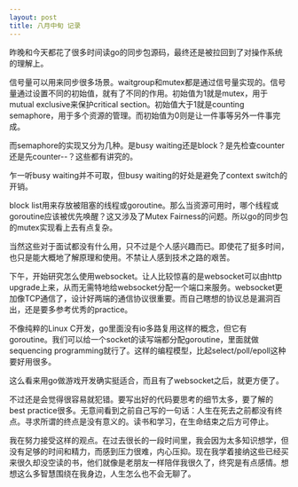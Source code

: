 ```yaml
---
layout: post
title: 八月中旬 记录
---
```


昨晚和今天都花了很多时间读go的同步包源码，最终还是被拉回到了对操作系统的理解上。

信号量可以用来同步很多场景。waitgroup和mutex都是通过信号量实现的。信号量通过设置不同的初始值，就有了不同的作用。初始值为1就是mutex，用于mutual exclusive来保护critical section。初始值大于1就是counting semaphore，用于多个资源的管理。而初始值为0则是让一件事等另外一件事完成。

而semaphore的实现又分为几种。是busy waiting还是block？是先检查counter还是先counter--？这些都有讲究的。

乍一听busy waiting并不可取，但busy waiting的好处是避免了context switch的开销。

block list用来存放被阻塞的线程或goroutine。那么当资源可用时，哪个线程或goroutine应该被优先唤醒？这又涉及了Mutex Fairness的问题。所以go的同步包的mutex实现看上去有点复杂。

当然这些对于面试都没有什么用，只不过是个人感兴趣而已。即使花了挺多时间，也只是能大概地了解原理和使用。不禁让人感到技术之路的艰苦。

下午，开始研究怎么使用websocket。让人比较惊喜的是websocket可以由http upgrade上来，从而无需特地给websocket分配一个端口来服务。websocket更加像TCP通信了，设计好两端的通信协议很重要。而自己瞎想的协议总是漏洞百出，还是要多参考优秀的practice。

不像纯粹的Linux C开发，go里面没有io多路复用这样的概念，但它有goroutine。我们可以给一个socket的读写端都分配goroutine，里面就做sequencing programming就行了。这样的编程模型，比起select/poll/epoll这种要好用很多。

这么看来用go做游戏开发确实挺适合，而且有了websocket之后，就更方便了。

不过还是会觉得很容易就犯错。要写出好的代码要思考的细节太多，要了解的best practice很多。无意间看到之前自己写的一句话：人生在死去之前都没有终点。寻求所谓的终点是没有意义的。读书和学习，在生命结束之后方可停止。

我在努力接受这样的观点。在过去很长的一段时间里，我会因为太多知识想学，但没有足够的时间和精力，而感到压力很难，内心压抑。现在我学着接纳这些已经买来很久却没空读的书，他们就像是老朋友一样陪伴我很久了，终究是有点感情。想想这么多智慧围绕在我身边，人生怎么也不会无聊了。
